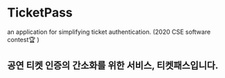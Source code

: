 # TicketPass
an application for simplifying ticket authentication. (2020 CSE software contest🏆 )

## 공연 티켓 인증의 간소화를 위한 서비스, 티켓패스입니다.
